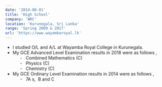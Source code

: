 ```yaml
---
date: '2014-08-01'
title: 'High School'
company: 'WRC'
location: 'Kurunegala, Sri Lanka'
range: 'Spring 2009 & 2017'
url: 'https://www.wayambaroyal.lk'
---
```


- I studied O/L and A/L at Wayamba Royal College in Kurunegala.
- My GCE Advanced Level Examination results in 2018 were as follows&nbsp;,<br> &nbsp;&nbsp;&nbsp;&nbsp;&nbsp; -&nbsp;&nbsp; Combined Mathematics (C) <br>&nbsp;&nbsp;&nbsp;&nbsp;&nbsp; -&nbsp;&nbsp; Physics (C) <br>&nbsp;&nbsp;&nbsp;&nbsp;&nbsp; -&nbsp;&nbsp; Chemistry (C)
- My GCE Ordinary Level Examination results in 2014 were as follows&nbsp;,<br> &nbsp;&nbsp;&nbsp;&nbsp;&nbsp; -&nbsp;&nbsp; 7A&nbsp;s,&nbsp; B and C